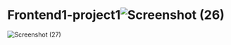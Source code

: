 # Frontend1-project1![Screenshot (26)](https://github.com/CelestialJerusha/Frontend1-project1/assets/62611035/8c2e8b34-9cc6-4285-8702-c8cd4623fc13)
![Screenshot (27)](https://github.com/CelestialJerusha/Frontend1-project1/assets/62611035/8993b987-a2fe-40a9-9250-904ce7ff4bc3)
